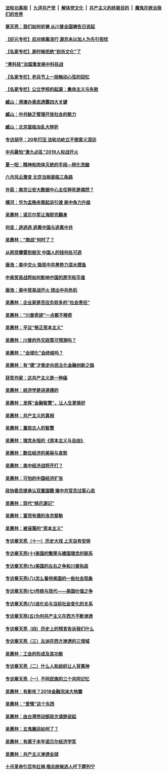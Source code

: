 ####  [法轮功真相](../../../../basic/blob/master/README.md?t=06222059) &nbsp;|&nbsp; [九评共产党](../../../../9ping.md/blob/master/README.md?t=06222059) &nbsp;|&nbsp; [解体党文化](../../../../jtdwh.md/blob/master/README.md?t=06222059)  &nbsp;|&nbsp; [共产主义的终极目的](../../../../gczydzjmd.md/blob/master/README.md?t=06222059) &nbsp;|&nbsp; [魔鬼在统治我们的世界](../../../../mgztzwmdsj.md/blob/master/README.md?t=06222059) 

#### [章天亮：我们如何祈祷 从川普全国祷告日说起](../pages/nsc423/n11944627.md?t=06222059) 

#### [【纪元专栏】应对病毒流行 渥京未以加人为先引担忧](../pages/nsc423/n11875714.md?t=06222059) 

#### [【名家专栏】是时候拒绝“封杀文化”了](../pages/nsc423/n11814093.md?t=06222059) 

#### [“黑科技”治国激发美中科技战](../pages/nsc423/n11638056.md?t=06222059) 

#### [【名家专栏】老兵节上一段触动心弦的回忆](../pages/nsc423/n11646016.md?t=06222059) 

#### [【名家专栏】公立学校的起源：集体主义与失败](../pages/nsc423/n11601833.md?t=06222059) 

#### [臧山：港澳办表态透露四大关键](../pages/nsc423/n11421628.md?t=06222059) 

#### [臧山：中共缺乏管理开放社会的能力](../pages/nsc423/n11407457.md?t=06222059) 

#### [臧山：北京面临治乱大转折](../pages/nsc423/n11406895.md?t=06222059) 

#### [专访胡平：20年打压 法轮功屹立不倒意义深远](../pages/nsc423/n11398800.md?t=06222059) 

#### [中共最怕“逢九必乱”2019人权战开火](../pages/nsc423/n11385248.md?t=06222059) 

#### [夏一阳：精神和肉体灭绝的手段—转化洗脑](../pages/nsc423/n11368250.md?t=06222059) 

#### [六月风云激变 北京当局面临三条路](../pages/nsc423/n11313668.md?t=06222059) 

#### [许茹：南京公安大数据中心主任猝死是偶然？](../pages/nsc423/n11064744.md?t=06222059) 

#### [横河：华为孟晚舟案起诉引渡 美中角力升级](../pages/nsc423/n11027230.md?t=06222059) 

#### [吴惠林：诺贝尔奖让海耶克翻身](../pages/nsc423/n10890049.md?t=06222059) 

#### [何坚：逃逃逃 逃离中国与逃离中共](../pages/nsc423/n10592891.md?t=06222059) 

#### [吴惠林：“商战”何时了？](../pages/nsc423/n10573558.md?t=06222059) 

#### [从网贷爆雷到股灾 中国人的钱何处可逃](../pages/nsc423/n10572800.md?t=06222059) 

#### [唐浩：美中交火 隐现中共黑势力混水摸鱼](../pages/nsc423/n10544040.md?t=06222059) 

#### [中美贸易战将如何影响中国的房市和币值](../pages/nsc423/n10543697.md?t=06222059) 

#### [唐浩：美中贸易战开火 烧出中共危机](../pages/nsc423/n10540126.md?t=06222059) 

#### [吴惠林：企业家是否应负较多的“社会责任”](../pages/nsc423/n10535022.md?t=06222059) 

#### [吴惠林：“川普奇迹”一点都不稀奇](../pages/nsc423/n10512808.md?t=06222059) 

#### [吴惠林：平议“修正资本主义”](../pages/nsc423/n10495724.md?t=06222059) 

#### [吴惠林：川普的外交政策可预测吗？](../pages/nsc423/n10462387.md?t=06222059) 

#### [吴惠林：“全球化”会终结吗？](../pages/nsc423/n10452838.md?t=06222059) 

#### [吴惠林：有“德”才能走向民主化金融创新之路](../pages/nsc423/n10432292.md?t=06222059) 

#### [获奖作家：这共产主义是一种癌](../pages/nsc423/n10431541.md?t=06222059) 

#### [吴惠林：经济学是讲道德的](../pages/nsc423/n10398014.md?t=06222059) 

#### [吴惠林：发挥“金融智慧”，让人生更美好](../pages/nsc423/n10375019.md?t=06222059) 

#### [吴惠林：共产主义的真相](../pages/nsc423/n10351394.md?t=06222059) 

#### [吴惠林：重拾古人的智慧](../pages/nsc423/n10337691.md?t=06222059) 

#### [吴惠林：理念永恒的《资本主义与自由》](../pages/nsc423/n10316274.md?t=06222059) 

#### [吴惠林：数位经济的美丽与哀愁](../pages/nsc423/n10292946.md?t=06222059) 

#### [吴惠林：美中经济战将开打？](../pages/nsc423/n10258825.md?t=06222059) 

#### [吴惠林：可怕的中国经济扩张](../pages/nsc423/n10219147.md?t=06222059) 

#### [政协委员提承认双重国籍 揭中共官员过客心态](../pages/nsc423/n10208809.md?t=06222059) 

#### [吴惠林：现代“桃花源记”](../pages/nsc423/n10185234.md?t=06222059) 

#### [吴惠林：富而有德的洛克斐勒](../pages/nsc423/n10142264.md?t=06222059) 

#### [吴惠林：被诬蔑的“资本主义”](../pages/nsc423/n10124816.md?t=06222059) 

#### [专访章天亮（十一）历史大戏 上天自有安排](../pages/nsc423/n10094905.md?t=06222059) 

#### [专访章天亮(十)美国的繁荣与建国理念的联系](../pages/nsc423/n10094899.md?t=06222059) 

#### [专访章天亮(九)美国的左右之争和川普执政](../pages/nsc423/n10094889.md?t=06222059) 

#### [专访章天亮(八)怎么看待美国的一些社会现象](../pages/nsc423/n10094857.md?t=06222059) 

#### [专访章天亮(七)传统与现代——美国价值之争](../pages/nsc423/n10093140.md?t=06222059) 

#### [专访章天亮(六)进化论与当前社会变化的关系](../pages/nsc423/n10092036.md?t=06222059) 

#### [专访章天亮(五)为何共产主义在西方不断渗透](../pages/nsc423/n10083620.md?t=06222059) 

#### [专访章天亮（四）历史上的预言告诉我们什么](../pages/nsc423/n10083606.md?t=06222059) 

#### [专访章天亮（三）左派在西方渗透的三领域](../pages/nsc423/n10081115.md?t=06222059) 

#### [吴惠林：工会的形成及其功能](../pages/nsc423/n10080633.md?t=06222059) 

#### [专访章天亮（二）什么人和组织让人背离神](../pages/nsc423/n10076637.md?t=06222059) 

#### [专访章天亮（一）不同民族的三个共同记忆](../pages/nsc423/n10074188.md?t=06222059) 

#### [吴惠林：有影呒？2018金融泡沫大地震](../pages/nsc423/n10040534.md?t=06222059) 

#### [吴惠林：“爱情”这个东西](../pages/nsc423/n10019423.md?t=06222059) 

#### [吴惠林：由台湾劳动部政次请辞说起](../pages/nsc423/n9979679.md?t=06222059) 

#### [吴惠林：五鬼搬运如何了？](../pages/nsc423/n9925338.md?t=06222059) 

#### [吴惠林：有感于本年诺贝尔经济学奖](../pages/nsc423/n9871883.md?t=06222059) 

#### [吴惠林：共产主义渗透全球](../pages/nsc423/n9812748.md?t=06222059) 

#### [十月革命引百年红祸 俄总统候选人吁下葬列宁](../pages/nsc423/n9810182.md?t=06222059) 

